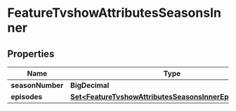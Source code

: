 

# FeatureTvshowAttributesSeasonsInner


## Properties

| Name | Type | Description | Notes |
|------------ | ------------- | ------------- | -------------|
|**seasonNumber** | **BigDecimal** |  |  |
|**episodes** | [**Set&lt;FeatureTvshowAttributesSeasonsInnerEpisodesInner&gt;**](FeatureTvshowAttributesSeasonsInnerEpisodesInner.md) |  |  [optional] |



